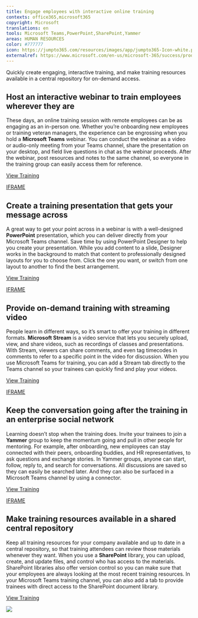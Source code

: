 ```yaml
---
title: Engage employees with interactive online training
contexts: office365,microsoft365
copyright: Microsoft
translations: en
tools: Microsoft Teams,PowerPoint,SharePoint,Yammer
areas: HUMAN RESOURCES
color: #777777
icon: https://jumpto365.com/resources/images/app/jumpto365-Icon-white.png
externalref: https://www.microsoft.com/en-us/microsoft-365/success/productivitylibrary/engage-employees-with-interactive-online-training
---
```

Quickly create engaging, interactive training, and make training resources available in a central repository for on-demand access.


## Host an interactive webinar to train employees wherever they are

These days, an online training session with remote employees can be as engaging as an in-person one. Whether you’re onboarding new employees or training veteran managers, the experience can be engrossing when you hold a **Microsoft Teams** webinar. You can conduct the webinar as a video or audio-only meeting from your Teams channel, share the presentation on your desktop, and field live questions in chat as the webinar proceeds. After the webinar, post resources and notes to the same channel, so everyone in the training group can easily access them for reference.

[View Training](https://support.office.com/article/Meetings-and-calling-d92432d5-dd0f-4d17-8f69-06096b6b48a8#bkmk_havingmeetings)

[IFRAME](https://www.microsoft.com/en-us/videoplayer/embed/RE1UKby)

## Create a training presentation that gets your message across

A great way to get your point across in a webinar is with a well-designed **PowerPoint** presentation, which you can deliver directly from your Microsoft Teams channel. Save time by using PowerPoint Designer to help you create your presentation. While you add content to a slide, Designer works in the background to match that content to professionally designed layouts for you to choose from. Click the one you want, or switch from one layout to another to find the best arrangement.

[View Training](https://support.office.com/article/About-PowerPoint-Designer-53c77d7b-dc40-45c2-b684-81415eac0617)

[IFRAME](https://www.microsoft.com/en-us/videoplayer/embed/RE1UEYT)

## Provide on-demand training with streaming video

People learn in different ways, so it’s smart to offer your training in different formats. **Microsoft Stream** is a video service that lets you securely upload, view, and share videos, such as recordings of classes and presentations. With Stream, viewers can share comments, and even tag timecodes in comments to refer to a specific point in the video for discussion. When you use Microsoft Teams for training, you can add a Stream tab directly to the Teams channel so your trainees can quickly find and play your videos.

[View Training](https://stream.microsoft.com/documentation/stream-portal-get-started/)

[IFRAME](https://www.microsoft.com/en-us/videoplayer/embed/RE1UHF0)

## Keep the conversation going after the training in an enterprise social network

Learning doesn’t stop when the training does. Invite your trainees to join a **Yammer** group to keep the momentum going and pull in other people for mentoring. For example, after onboarding, new employees can stay connected with their peers, onboarding buddies, and HR representatives, to ask questions and exchange stories. In Yammer groups, anyone can start, follow, reply to, and search for conversations. All discussions are saved so they can easily be searched later. And they can also be surfaced in a Microsoft Teams channel by using a connector. 

[View Training](https://support.office.com/article/Create-a-group-in-Yammer-b407af4f-9a58-4b12-b43e-afbb1b07c889)

[IFRAME](https://www.microsoft.com/en-us/videoplayer/embed/RE1TucB)

## Make training resources available in a shared central repository

Keep all training resources for your company available and up to date in a central repository, so that training attendees can review those materials whenever they want. When you use a **SharePoint** library, you can upload, create, and update files, and control who has access to the materials. SharePoint libraries also offer version control so you can make sure that your employees are always looking at the most recent training resources. In your Microsoft Teams training channel, you can also add a tab to provide trainees with direct access to the SharePoint document library.

[View Training](https://support.office.com/article/What-is-a-document-library-3b5976dd-65cf-4c9e-bf5a-713c10ca2872)

![](http://img-prod-cms-rt-microsoft-com.akamaized.net/cms/api/am/imageFileData/RE1MPj3?ver=e4c9)


